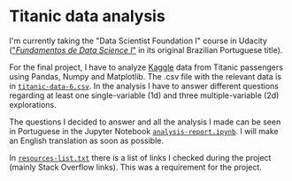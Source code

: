 # Titanic data analysis

I'm currently taking the "Data Scientist Foundation I" course in Udacity 
(["*Fundamentos de Data Science I*"](https://br.udacity.com/course/fundamentos-data-science-i-python--nd110) in its original Brazilian Portuguese title).

For the final project, I have to analyze [Kaggle](https://www.kaggle.com/c/titanic/data) data from Titanic passengers using Pandas, Numpy 
and Matplotlib. The .csv file with the relevant data is in [`titanic-data-6.csv`](https://github.com/pedrohasantiago/udacity-titanic/blob/master/titanic-data-6.csv).
In the analysis I have to answer different questions regarding at least one single-variable (1d) and three multiple-variable (2d) explorations.

The questions I decided to answer and all the analysis I made can be seen in Portuguese in the Jupyter Notebook [`analysis-report.ipynb`](https://github.com/pedrohasantiago/udacity-titanic/blob/master/analysis-report.ipynb). I will make an 
English translation as soon as possible.

In [`resources-list.txt`](https://github.com/pedrohasantiago/udacity-titanic/blob/master/resources-list.txt) there is a list of links I checked during the project (mainly Stack Overflow links). This was a requirement for the 
project.
